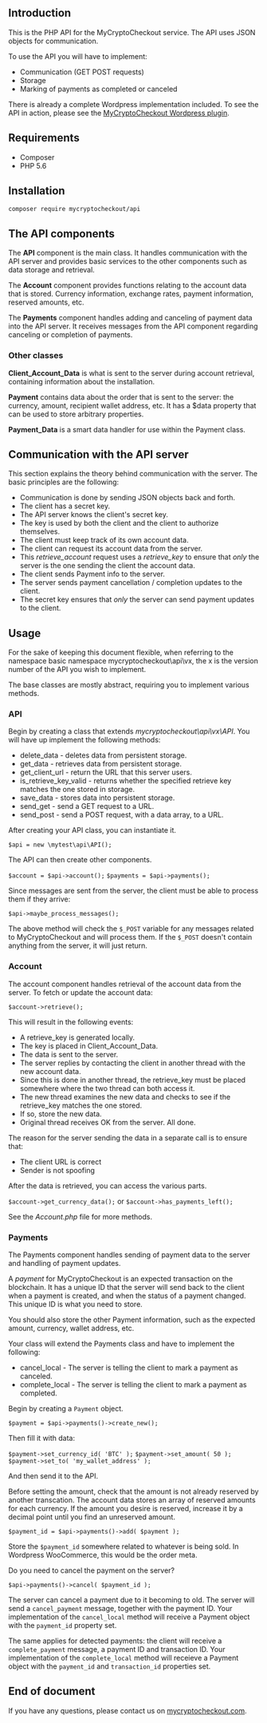 ## Introduction

This is the PHP API for the MyCryptoCheckout service. The API uses JSON objects for communication.

To use the API you will have to implement:

* Communication (GET POST requests)
* Storage
* Marking of payments as completed or canceled

There is already a complete Wordpress implementation included. To see the API in action, please see the [MyCryptoCheckout Wordpress plugin](https://wordpress.org/plugins/mycryptocheckout/).

## Requirements

* Composer
* PHP 5.6

## Installation

`composer require mycryptocheckout/api`

## The API components

The **API** component is the main class. It handles communication with the API server and provides basic services to the other components such as data storage and retrieval.

The **Account** component provides functions relating to the account data that is stored. Currency information, exchange rates, payment information, reserved amounts, etc.

The **Payments** component handles adding and canceling of payment data into the API server. It receives messages from the API component regarding canceling or completion of payments.

### Other classes ###

**Client_Account_Data** is what is sent to the server during account retrieval, containing information about the installation.

**Payment** contains data about the order that is sent to the server: the currency, amount, recipient wallet address, etc. It has a $data property that can be used to store arbitrary properties.

**Payment_Data** is a smart data handler for use within the Payment class.

## Communication with the API server

This section explains the theory behind communication with the server. The basic principles are the following:

* Communication is done by sending JSON objects back and forth.
* The client has a secret key.
* The API server knows the client's secret key.
* The key is used by both the client and the client to authorize themselves.
* The client must keep track of its own account data.
* The client can request its account data from the server.
* This *retrieve_account* request uses a *retrieve_key* to ensure that *only* the server is the one sending the client the account data.
* The client sends Payment info to the server.
* The server sends payment cancellation / completion updates to the client.
* The secret key ensures that *only* the server can send payment updates to the client.

## Usage ##

For the sake of keeping this document flexible, when referring to the namespace basic namespace mycryptocheckout\api\vx, the x is the version number of the API you wish to implement.

The base classes are mostly abstract, requiring you to implement various methods.

### API ###

Begin by creating a class that extends *mycryptocheckout\api\vx\API*. You will have up implement the following methods:

* delete_data - deletes data from persistent storage.
* get_data - retrieves data from persistent storage.
* get_client_url - return the URL that this server users.
* is_retrieve_key_valid - returns whether the specified retrieve key matches the one stored in storage.
* save_data - stores data into persistent storage.
* send_get - send a GET request to a URL.
* send_post - send a POST request, with a data array, to a URL.

After creating your API class, you can instantiate it.

`$api = new \mytest\api\API();`

The API can then create other components.

`$account = $api->account();`
`$payments = $api->payments();`

Since messages are sent from the server, the client must be able to process them if they arrive:

`$api->maybe_process_messages();`

The above method will check the `$_POST` variable for any messages related to MyCryptoCheckout and will process them. If the `$_POST` doesn't contain anything from the server, it will just return.

### Account ###

The account component handles retrieval of the account data from the server. To fetch or update the account data:

`$account->retrieve();`

This will result in the following events:

* A retrieve_key is generated locally.
* The key is placed in Client_Account_Data.
* The data is sent to the server.
* The server replies by contacting the client in another thread with the new account data.
* Since this is done in another thread, the retrieve_key must be placed somewhere where the two thread can both access it.
* The new thread examines the new data and checks to see if the retrieve_key matches the one stored.
* If so, store the new data.
* Original thread receives OK from the server. All done.

The reason for the server sending the data in a separate call is to ensure that:

* The client URL is correct
* Sender is not spoofing

After the data is retrieved, you can access the various parts.

`$account->get_currency_data();`
or
`$account->has_payments_left();`

See the *Account.php* file for more methods.

### Payments ###

The Payments component handles sending of payment data to the server and handling of payment updates.

A *payment* for MyCryptoCheckout is an expected transaction on the blockchain. It has a unique ID that the server will send back to the client when a payment is created, and when the status of a payment changed. This unique ID is what you need to store.

You should also store the other Payment information, such as the expected amount, currency, wallet address, etc.

Your class will extend the Payments class and have to implement the following:

* cancel_local - The server is telling the client to mark a payment as canceled.
* complete_local - The server is telling the client to mark a payment as completed.

Begin by creating a `Payment` object.

`$payment = $api->payments()->create_new();`

Then fill it with data:

`$payment->set_currency_id( 'BTC' );`
`$payment->set_amount( 50 );`
`$payment->set_to( 'my_wallet_address' );`

And then send it to the API.

Before setting the amount, check that the amount is not already reserved by another transcation. The account data stores an array of reserved amounts for each currency. If the amount you desire is reserved, increase it by a decimal point until you find an unreserved amount.

`$payment_id = $api->payments()->add( $payment );`

Store the `$payment_id` somewhere related to whatever is being sold. In Wordpress WooCommerce, this would be the order meta.

Do you need to cancel the payment on the server?

`$api->payments()->cancel( $payment_id );`

The server can cancel a payment due to it becoming to old. The server will send a `cancel_payment` message, together with the payment ID. Your implementation of the `cancel_local` method will receive a Payment object with the `payment_id` property set.

The same applies for detected payments: the client will receive a `complete_payment` message, a payment ID and transaction ID. Your implementation of the `complete_local` method will receieve a Payment object with the `payment_id` and `transaction_id` properties set.

## End of document ##

If you have any questions, please contact us on [mycryptocheckout.com](https://mycryptocheckout.com]).
